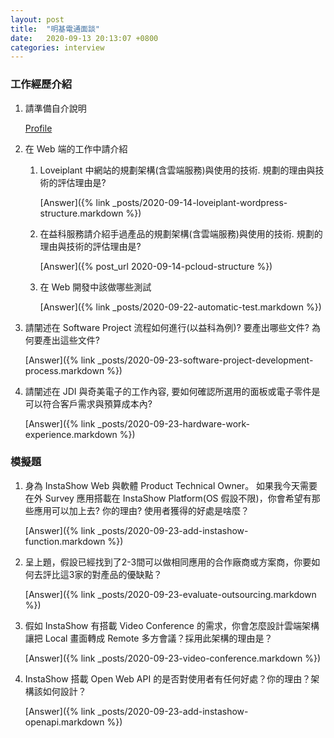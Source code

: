 ```yaml
---
layout: post
title:  "明基電通面談"
date:   2020-09-13 20:13:07 +0800
categories: interview
---
```


### 工作經歷介紹

1. 請準備自介說明

    [Profile](https://profile.lovefunthing.com/profiles/tw)

2. 在 Web 端的工作中請介紹


    1. Loveiplant 中網站的規劃架構(含雲端服務)與使用的技術. 規劃的理由與技術的評估理由是?

        [Answer]({% link _posts/2020-09-14-loveiplant-wordpress-structure.markdown %})

    2. 在益科服務請介紹手過產品的規劃架構(含雲端服務)與使用的技術. 規劃的理由與技術的評估理由是?

        [Answer]({% post_url 2020-09-14-pcloud-structure %})

    3. 在 Web 開發中該做哪些測試

        [Answer]({% link _posts/2020-09-22-automatic-test.markdown %})


3. 請闡述在 Software Project 流程如何進行(以益科為例)? 要產出哪些文件? 為何要產出這些文件?

    [Answer]({% link _posts/2020-09-23-software-project-development-process.markdown %})

4. 請闡述在 JDI 與奇美電子的工作內容, 要如何確認所選用的面板或電子零件是可以符合客戶需求與預算成本內?

    [Answer]({% link _posts/2020-09-23-hardware-work-experience.markdown %})


### 模擬題

1. 身為 InstaShow Web 與軟體 Product Technical Owner。 如果我今天需要在外 Survey 應用搭載在 InstaShow Platform(OS 假設不限)，你會希望有那些應用可以加上去? 你的理由? 使用者獲得的好處是啥麼？

    [Answer]({% link _posts/2020-09-23-add-instashow-function.markdown %})

2. 呈上題，假設已經找到了2-3間可以做相同應用的合作廠商或方案商，你要如何去評比這3家的對產品的優缺點？

    [Answer]({% link _posts/2020-09-23-evaluate-outsourcing.markdown %})

3. 假如 InstaShow 有搭載 Video Conference 的需求，你會怎麼設計雲端架構讓把 Local 畫面轉成 Remote 多方會議？採用此架構的理由是？

    [Answer]({% link _posts/2020-09-23-video-conference.markdown %})

4. InstaShow 搭載 Open Web API 的是否對使用者有任何好處？你的理由？架構該如何設計？

    [Answer]({% link _posts/2020-09-23-add-instashow-openapi.markdown %})